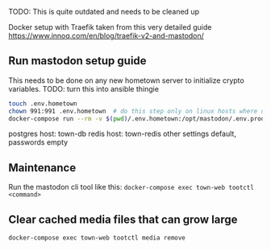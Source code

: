 TODO: This is quite outdated and needs to be cleaned up

Docker setup with Traefik taken from this very detailed guide 
https://www.innoq.com/en/blog/traefik-v2-and-mastodon/

## Run mastodon setup guide
This needs to be done on any new hometown server to initialize crypto variables.
TODO: turn this into ansible thingie

```bash
touch .env.hometown
chown 991:991 .env.hometown  # do this step only on linux hosts where docker is running directly on the same host
docker-compose run --rm -v $(pwd)/.env.hometown:/opt/mastodon/.env.production town-web bundle exec rake mastodon:setup
```
postgres host: town-db
redis host: town-redis
other settings default, passwords empty

## Maintenance
Run the mastodon cli tool like this:
`docker-compose exec town-web tootctl <command>`

## Clear cached media files that can grow large
`docker-compose exec town-web tootctl media remove`
